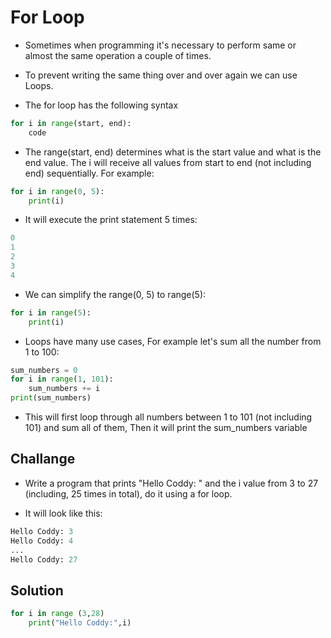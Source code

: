 # For Loop

- Sometimes when programming it's necessary to perform same or almost the same operation a couple of times.

- To prevent writing the same thing over and over again we can use Loops.

- The for loop has the following syntax

```py
for i in range(start, end):
    code
```
- The range(start, end) determines what is the start value and what is the end value. The i will receive all values from start to end (not including end) sequentially. For example:

```py
for i in range(0, 5):
    print(i)
```
- It will execute the print statement 5 times:
```py
0
1
2
3
4
```
- We can simplify the range(0, 5) to range(5):

```py
for i in range(5):
    print(i)
 ```

- Loops have many use cases, For example let's sum all the number from 1 to 100:

```py
sum_numbers = 0
for i in range(1, 101):
    sum_numbers += i
print(sum_numbers)
```
- This will first loop through all numbers between 1 to 101 (not including 101) and sum all of them, Then it will print the sum_numbers variable

## Challange 

- Write a program that prints "Hello Coddy: " and the i value from 3 to 27 (including, 25 times in total), do it using a for loop.

- It will look like this:
```py
Hello Coddy: 3
Hello Coddy: 4
...
Hello Coddy: 27
```

## Solution

```py
for i in range (3,28)
    print("Hello Coddy:",i)
```
